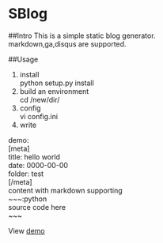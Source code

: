 SBlog
======

##Intro
This is a simple static blog generator.  
markdown,ga,disqus are supported.

##Usage
1. install  
python setup.py install
2. build an environment  
cd /new/dir/
3. config  
vi config.ini
4. write  

demo:  
    [meta]  
    title: hello world  
    date: 0000-00-00   
    folder: test  
    [/meta]  
    content with markdown supporting  
    ~~~:python  
    source code here  
    ~~~  

View [demo](http://blog.xiaoba.me)

